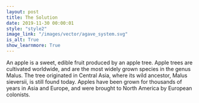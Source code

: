 ```yaml
---
layout: post
title: The Solution
date: 2019-11-30 00:00:01
style: "style2"
image_link: "/images/vector/agave_system.svg"
is_alt: True
show_learnmore: True
---
```

<!-- <div style="float:left;margin:0 20px 20px 0" markdown="1">
![My helpful screenshot](/images/vector/agave_system.svg){:height="250px" width="450px" align="left"}
</div> -->

An apple is a sweet, edible fruit produced by an apple tree.
Apple trees are cultivated worldwide, and are the most widely grown species in
the genus Malus. The tree originated in Central Asia, where its wild ancestor,
Malus sieversii, is still found today. Apples have been grown for thousands of
years in Asia and Europe, and were brought to North America by European
colonists.

